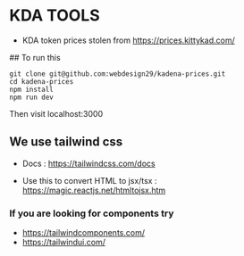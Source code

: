 # KDA TOOLS

- KDA token prices stolen from https://prices.kittykad.com/


## To run this

```
git clone git@github.com:webdesign29/kadena-prices.git
cd kadena-prices
npm install
npm run dev
```
Then visit localhost:3000


## We use tailwind css

- Docs : https://tailwindcss.com/docs

- Use this to convert HTML to jsx/tsx : https://magic.reactjs.net/htmltojsx.htm

### If you are looking for components try

- https://tailwindcomponents.com/
- https://tailwindui.com/
